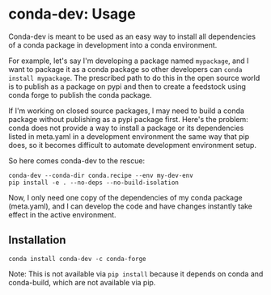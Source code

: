 # conda-dev: Usage

Conda-dev is meant to be used as an easy way to install all dependencies of a conda package in development into a conda environment.

For example, let's say I'm developing a package named `mypackage`, and I want to package it as a conda package so other developers can `conda install mypackage`.  The prescribed path to do this in the open source world is to publish as a package on pypi and then to create a feedstock using conda forge to publish the conda package.

If I'm working on closed source packages, I may need to build a conda package without publishing as a pypi package first.  Here's the problem: conda does not provide a way to install a package or its dependencies listed in meta.yaml in a development environment the same way that pip does, so it becomes difficult to automate development environment setup.

So here comes conda-dev to the rescue:

```
conda-dev --conda-dir conda.recipe --env my-dev-env
pip install -e . --no-deps --no-build-isolation
```

Now, I only need one copy of the dependencies of my conda package (meta.yaml), and I can develop the code and have changes instantly take effect in the active environment.


## Installation

`conda install conda-dev -c conda-forge`

Note: This is not available via `pip install` because it depends on conda and conda-build, which are not available via pip.
